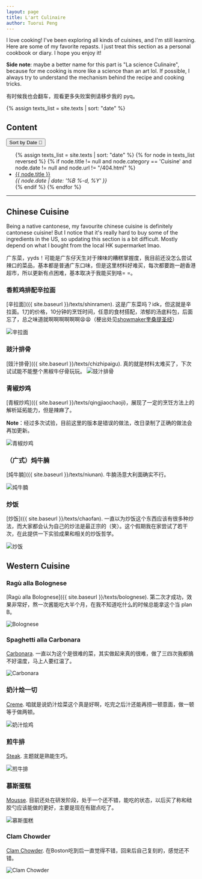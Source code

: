```yaml
---
layout: page
title: L'art Culinaire
author: Tuorui Peng
---
```


I love cooking! I've been exploring all kinds of cuisines, and I'm still learning. Here are some of my favorite repasts. I just treat this section as a personal cookbook or diary. I hope you enjoy it!

**Side note**: maybe a better name for this part is "La science Culinaire", because for me cooking is more like a science than an art lol. If possible, I always try to understand the mechanism behind the recipe and cooking tricks. 

有时候我也会翻车，观看更多失败案例请移步我的 pyq。


<div class="toc">
  {% assign texts_list = site.texts | sort: "date"  %}
  <h2>Content </h2>
  <button onclick="sortListDir()" id="sort_btn"> <span class="icon-sort-amount-desc" > Sort by Date &#09;</span> <span class="icon-sort-amount-desc">  &#xea4d;</span></button>
  <p></p>

  <ul id="sort_lst">
    {% assign texts_list = site.texts | sort: "date"  %}
    {% for node in texts_list reversed %}
      {% if node.title != null and node.category == 'Cuisine' and node.date != null and node.url != "/404.html" %} 
        <li class="text-title">
          <a href="{{ site.baseurl }}/../{{ node.url }}">
            {{ node.title }}
          </a>
          <div class="post-date small"> <I>{{ node.date | date: '%B %-d, %Y' }}</I></div>
        </li>
      {% endif %}
    {% endfor %}
    </ul>
</div>

------------------


  <script>
  var dir = 'a'
  function sortListDir() {
    var list = document.getElementById("sort_lst");
    var btn = document.getElementById("sort_btn");
      if (dir == 'a'){
        list.innerHTML = '{% assign texts_list = site.texts | sort: "title"  %}'+
        '{% for node in texts_list %}'+
          '{% if node.title != null and node.category == "Cuisine" and node.date != null and node.url != "/404.html" %} '+
            '<li class="text-title">'+
              '<a href="{{ site.baseurl }}/../{{ node.url }}">'+
                '{{ node.title }}'+
              '</a>'+
              '<div class="post-date small"> <I>{{ node.date | date: "%B %-d, %Y" }}</I></div>'+
            '</li>'+
          '{% endif %}'+
        '{% endfor %}';
        btn.innerHTML = ' <span class="icon-sort-amount-desc" > Sort by Title &#09;</span> <span class="icon-sort-amount-desc">  &#xea4d;</span>';
        dir = 'd';
      } else {
        list.innerHTML = '{% assign texts_list = site.texts | sort: "date"  %}'+
        '{% for node in texts_list reversed %}'+
          '{% if node.title != null and node.category == "Cuisine" and node.date != null and node.url != "/404.html" %} '+
            '<li class="text-title">'+
              '<a href="{{ site.baseurl }}/../{{ node.url }}">'+
                '{{ node.title }}'+
              '</a>'+
              '<div class="post-date small"> <I>{{ node.date | date: "%B %-d, %Y" }}</I></div>'+
            '</li>'+
          '{% endif %}'+
        '{% endfor %}';
        btn.innerHTML = '<span class="icon-sort-amount-desc" > Sort by Date </span> <span class="icon-sort-amount-desc">  &#xea4d;</span>';
        dir = 'a';
      }
      
  }
  </script>


## Chinese Cuisine

Being a native cantonese, my favourite chinese cuisine is definitely cantonese cuisine! But I notice that it's really hard to buy some of the ingredients in the US, so updating this section is a bit difficult. Mostly depend on what I bought from the local HK supermarket lmao.

广东菜，yyds！可能是广东仔天生对于辣味的糟糕掌握度，我目前还没怎么尝试辣口的菜品，基本都是普通广东口味，但是这里材料好难买，每次都要跑一趟香港超市，所以更新有点困难，基本取决于我能买到啥= =。

### 香煎鸡排配辛拉面

[辛拉面]({{ site.baseurl }}/texts/shinramen). 这是广东菜吗？idk，但这就是辛拉面。1刀的价格，10分钟的烹饪时间，任意的食材搭配，浓郁的汤底料包，后面忘了，总之味道就啊啊啊啊啊啊😫😫（梗出处见[showmaker奎桑提圣经](https://www.bilibili.com/video/BV15k4y1M79s/?spm_id_from=333.337.search-card.all.click)）

![辛拉面]({{site.baseurl}}/assets/photos/cuisine/shinramen.jpg)


### 豉汁排骨

[豉汁排骨]({{ site.baseurl }}/texts/chizhipaigu). 真的就是材料太难买了，下次试试能不能整个黑椒牛仔骨玩玩。
![豉汁排骨]({{site.baseurl}}/assets/photos/cuisine/chizhipaigu.jpg)

### 青椒炒鸡


[青椒炒鸡]({{ site.baseurl }}/texts/qingjiaochaoji)，展现了一定的烹饪方法上的解析延拓能力，但是辣麻了。

**Note**：经过多次试验，目前这里的版本是错误的做法，改日录制了正确的做法会再加更新。

![青椒炒鸡]({{site.baseurl}}/assets/photos/cuisine/qingjiaochaorou2.jpg)

### （广式）炖牛腩

[炖牛腩]({{ site.baseurl }}/texts/niunan). 牛腩汤意大利面确实不行。

![炖牛腩]({{site.baseurl}}/assets/photos/cuisine/niunan2.jpg)

### 炒饭

[炒饭]({{ site.baseurl }}/texts/chaofan). 一直以为炒饭这个东西应该有很多种炒法，而大家都会认为自己的炒法是最正宗的（笑）。这个假期我在家尝试了若干次，在此提供一下实验成果和相关的炒饭哲学。

![炒饭]({{site.baseurl}}/assets/photos/cuisine/chaofan1.jpg)











## Western Cuisine

### Ragù alla Bolognese

[Ragù alla Bolognese]({{ site.baseurl }}/texts/bolognese). 第二次才成功，效果非常好，熬一次酱能吃大半个月，在我不知道吃什么的时候总能拿这个当 plan B。

![Bolognese]({{site.baseurl}}/assets/photos/cuisine/bolognese3.jpg)

### Spaghetti alla Carbonara

[Carbonara]({{site.baseurl}}/texts/carbonara). 一直以为这个是很难的菜，其实做起来真的很难，做了三四次我都搞不好温度，马上人要红温了。

![Carbonara]({{site.baseurl}}/assets/photos/cuisine/carbonara.jpg)

### 奶汁烩一切

[Creme]({{site.baseurl}}/texts/creme). 咱就是说奶汁烩菜这个真是好啊，吃完之后汁还能再捞一顿意面，做一顿等于做两顿。

![奶汁烩鸡]({{site.baseurl}}/assets/photos/cuisine/creme2.jpg)

### 煎牛排

[Steak]({{site.baseurl}}/texts/steak). 主题就是熟能生巧。

![煎牛排]({{site.baseurl}}/assets/photos/cuisine/steak1.jpg)

### 慕斯蛋糕

[Mousse]({{site.baseurl}}/texts/mousse). 目前还处在研发阶段，处于一个还不错，能吃的状态，以后买了称和硅胶勺应该能做的更好，主要是现在有甜点吃了。

![慕斯蛋糕]({{site.baseurl}}/assets/photos/cuisine/mousse1.jpg)


### Clam Chowder

[Clam Chowder]({{site.baseurl}}/texts/clamchowder). 在Boston吃到后一直觉得不错，回来后自己复刻的，感觉还不错。

![Clam Chowder]({{site.baseurl}}/assets/photos/cuisine/clamchowder.jpg)
